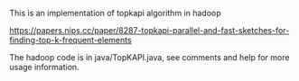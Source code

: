 This is an implementation of topkapi algorithm in hadoop

https://papers.nips.cc/paper/8287-topkapi-parallel-and-fast-sketches-for-finding-top-k-frequent-elements

The hadoop code is in java/TopKAPI.java, see comments and help for more usage information.
